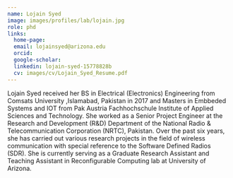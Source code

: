 ```yaml
--- 
name: Lojain Syed
image: images/profiles/lab/lojain.jpg
role: phd
links:
  home-page: 
  email: lojainsyed@arizona.edu
  orcid: 
  google-scholar: 
  linkedin: lojain-syed-15778828b 
  cv: images/cv/Lojain_Syed_Resume.pdf
---
```


Lojain Syed received her BS in Electrical (Electronics) Engineering from Comsats University ,Islamabad, Pakistan in 2017 and Masters in Embbeded Systems and IOT from Pak Austria Fachhochschule Institute of Applied Sciences and Technology.
She worked  as a Senior Project Engineer at the Research and Development (R&D) Department of the National Radio & Telecommunication Corporation (NRTC),
Pakistan. Over the past six years, she has carried out various research projects in the field of wireless communication with special reference to the Software Defined
Radios (SDR). She  is currently serving as a Graduate Research Assistant and Teaching Assistant in Reconfigurable Computing lab at University of Arizona.
